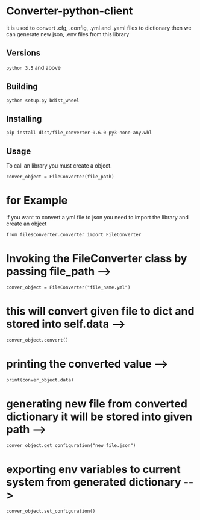 # Converter-python-client
it is used to convert .cfg, .config, .yml and .yaml files to dictionary then we can generate new json, .env files from this library

## Versions
```python 3.5``` and above

## Building
```python setup.py bdist_wheel```

## Installing
```pip install dist/file_converter-0.6.0-py3-none-any.whl```

## Usage
To call an library you must create a object.

```conver_object = FileConverter(file_path)```

# for Example
if you want to convert a yml file to json you need to import the library and create an object 

```from filesconverter.converter import FileConverter```

# Invoking the FileConverter class by passing file_path -->
```conver_object = FileConverter("file_name.yml")```

#  this will convert given file to dict and stored into self.data -->
```conver_object.convert()```

#  printing the converted value -->
```print(conver_object.data)```

#  generating new file from converted dictionary it will be stored into given path -->
```conver_object.get_configuration("new_file.json")```

#  exporting env variables to current system from generated dictionary -->
```conver_object.set_configuration()```
